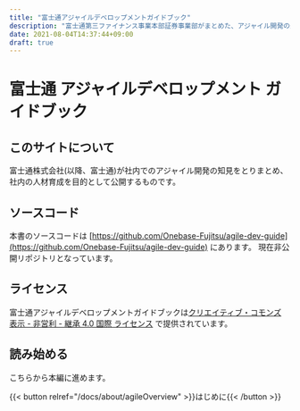 ```yaml
---
title: "富士通アジャイルデベロップメントガイドブック"
description: "富士通第三ファイナンス事業本部証券事業部がまとめた、アジャイル開発の最高所です"
date: 2021-08-04T14:37:44+09:00
draft: true
---
```


# 富士通 アジャイルデベロップメント ガイドブック

## このサイトについて

富士通株式会社(以降、富士通)が社内でのアジャイル開発の知見をとりまとめ、
社内の人材育成を目的として公開するものです。

## ソースコード

本書のソースコードは [https://github.com/Onebase-Fujitsu/agile-dev-guide](https://github.com/Onebase-Fujitsu/agile-dev-guide) にあります。
現在非公開リポジトリとなっています。

## ライセンス

富士通アジャイルデベロップメントガイドブックは[クリエイティブ・コモンズ 表示 - 非営利 - 継承 4.0 国際 ライセンス](http://creativecommons.org/licenses/by-nc-sa/4.0/) で提供されています。

## 読み始める

こちらから本編に進めます。

{{< button relref="/docs/about/agileOverview" >}}はじめに{{< /button >}}
